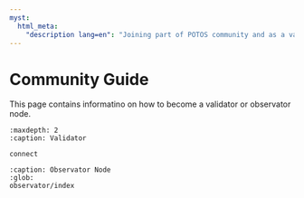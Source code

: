 ```yaml
---
myst:
  html_meta:
    "description lang=en": "Joining part of POTOS community and as a validator or observator node"
---
```


# Community Guide

This page contains informatino on how to become a validator or observator node.

```{toctree}
:maxdepth: 2
:caption: Validator

connect
```

```{toctree}
:caption: Observator Node
:glob:
observator/index
```


